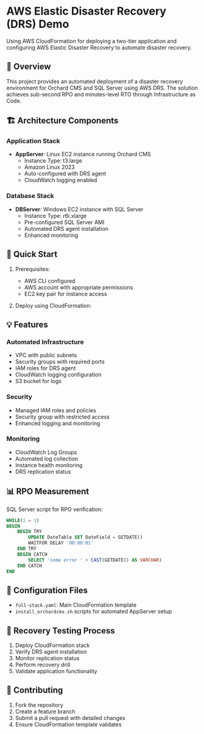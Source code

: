 # AWS Elastic Disaster Recovery (DRS) Demo
Using AWS CloudFormation for deploying a two-tier application and configuring AWS Elastic Disaster Recovery to automate disaster recovery.

## 🎯 Overview
This project provides an automated deployment of a disaster recovery environment for Orchard CMS and SQL Server using AWS DRS. The solution achieves sub-second RPO and minutes-level RTO through Infrastructure as Code.

## 🏗️ Architecture Components

### Application Stack
- **AppServer**: Linux EC2 instance running Orchard CMS
  - Instance Type: t3.large
  - Amazon Linux 2023
  - Auto-configured with DRS agent
  - CloudWatch logging enabled

### Database Stack
- **DBServer**: Windows EC2 instance with SQL Server
  - Instance Type: r6i.xlarge
  - Pre-configured SQL Server AMI
  - Automated DRS agent installation
  - Enhanced monitoring

## 🚀 Quick Start

1. Prerequisites:
   - AWS CLI configured
   - AWS account with appropriate permissions
   - EC2 key pair for instance access

2. Deploy using CloudFormation:

## 💡 Features

### Automated Infrastructure
- VPC with public subnets
- Security groups with required ports
- IAM roles for DRS agent
- CloudWatch logging configuration
- S3 bucket for logs

### Security
- Managed IAM roles and policies
- Security group with restricted access
- Enhanced logging and monitoring

### Monitoring
- CloudWatch Log Groups
- Automated log collection
- Instance health monitoring
- DRS replication status

## 📊 RPO Measurement
SQL Server script for RPO verification:
```sql
WHILE(1 = 1)
BEGIN
    BEGIN TRY
        UPDATE DateTable SET DateField = GETDATE()
        WAITFOR DELAY '00:00:01'
    END TRY
    BEGIN CATCH
        SELECT 'some error ' + CAST(GETDATE() AS VARCHAR)
    END CATCH
END
```

## 📝 Configuration Files
- `full-stack.yaml`: Main CloudFormation template
- `install_orchardcms.sh` scripts for automated AppServer setup

## 🔄 Recovery Testing Process
1. Deploy CloudFormation stack
2. Verify DRS agent installation
3. Monitor replication status
4. Perform recovery drill
5. Validate application functionality

## 🤝 Contributing
1. Fork the repository
2. Create a feature branch
3. Submit a pull request with detailed changes
4. Ensure CloudFormation template validates
